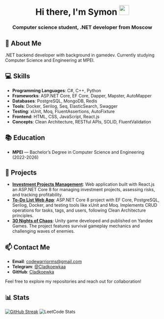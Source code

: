 <h1 align="center">Hi there, I'm Symon
<img src="https://github.com/blackcater/blackcater/raw/main/images/Hi.gif" height="32"/></h1>
<h3 align="center">Computer science student, .NET developer from Moscow</h3>

## 🚀 About Me

.NET backend developer with background in gamedev. Currently studying Computer Science and Engineering at MPEI.

## 💻 Skills

- **Programming Languages**: C#, C++, Python
- **Frameworks**: ASP.NET Core, EF Core, Dapper, Mapster, AutoMapper
- **Databases**: PostgreSQL, MongoDB, Redis
- **Tools**: Docker, Serilog, Seq, ElasticSearch, Swagger
- **Testing**: xUnit, Moq, FluentAssertions, AutoFixture
- **Frontend**: HTML, CSS, JavaScript, React.js
- **Concepts**: Clean Architecture, RESTful APIs, SOLID, FluentValidation

## 📚 Education

- **MPEI** — Bachelor’s Degree in Computer Science and Engineering (2022-2026)

## 📂 Projects 
- **[Investment Projects Management](https://github.com/Cladkoewka/InvestmentCompanyFrontend)**: Web application built with React.js an ASP.NET Core 8 for managing investment projects, assessing risks, and tracking profitability.
- **[To-Do List Web App](https://github.com/Cladkoewka/ToDoListAPI)**: ASP.NET Core 8 project with EF Core, PostgreSQL, Serilog, Docker, and testing tools like xUnit and Moq. Implements CRUD operations for tasks, tags, and users, following Clean Architecture principles.
- **[30 Nights of Chaos](https://github.com/Cladkoewka/30-Nights-of-Chaos)**: Unity game developed and published on Yandex Games. The project features survival gameplay mechanics and challenging waves of enemies.

## 📫 Contact Me

- **Email**: [codewarriorms@gmail.com](mailto:codewarriorms@gmail.com)
- **Telegram**: [@Cladkoewkaa](https://t.me/Cladkoewkaa)
- **GitHub**: [Cladkoewka](https://github.com/Cladkoewka)

Feel free to explore my repositories and reach out for collaboration!

## 📊 Stats

[![GitHub Streak](https://github-readme-streak-stats.herokuapp.com/?user=Cladkoewka&theme=dark&background=11111)](https://git.io/streak-stats)
![LeetCode Stats](https://leetcard.jacoblin.cool/CLadkoewka?theme=dark&font=Roboto)




